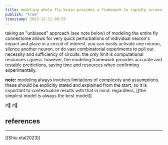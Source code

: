 ```yaml
---
title: modeling whole fly brain provides a framework to rapidly screen for circuit mechanisms
publish: "true"
timestamp: 2023-12-11 09:35
---
```

taking an "unbiased" approach (see note below) of modeling the entire fly connectome allows for very quick perturbations of individual neuron's impact and place in a circuit of interest. you can easily activate one neuron, silence another neuron, or do vast combinatorial experiments to pull out necessity and sufficiency of circuits. the only limit is computational resources i guess. however, the modeling framework provides accurate and testable predictions, saving time and resources when confirming experimentally.

**note:**
modeling always involves limitations of complexity and assumptions. these should be explicitly stated and explained from the start, so it is important to contextualize results with that in mind. regardless, [[the simplest model is always the best model]]

#🥚 #🌱 
## references
---
[[Shiu.etal2023]]